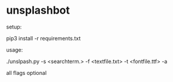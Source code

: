 # unsplashbot
setup:

pip3 install -r requirements.txt

usage:

./unslpash.py -s <searchterm.> -f <textfile.txt> -t <fontfile.ttf> -a 

all flags optional
